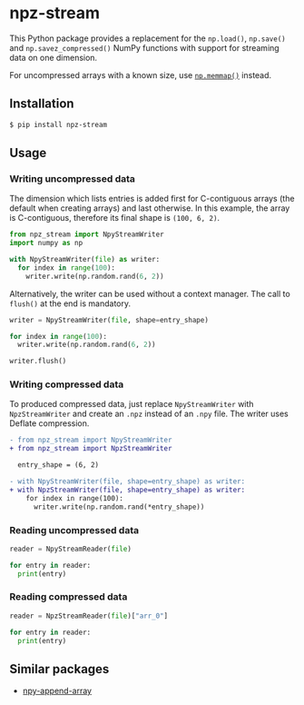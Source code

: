 # npz-stream

This Python package provides a replacement for the `np.load()`, `np.save()` and `np.savez_compressed()` NumPy functions with support for streaming data on one dimension.

For uncompressed arrays with a known size, use [`np.memmap()`](https://numpy.org/doc/stable/reference/generated/numpy.memmap.html) instead.


## Installation

```sh
$ pip install npz-stream
```


## Usage

### Writing uncompressed data

The dimension which lists entries is added first for C-contiguous arrays (the default when creating arrays) and last otherwise. In this example, the array is C-contiguous, therefore its final shape is `(100, 6, 2)`.

```py
from npz_stream import NpyStreamWriter
import numpy as np

with NpyStreamWriter(file) as writer:
  for index in range(100):
    writer.write(np.random.rand(6, 2))
```

Alternatively, the writer can be used without a context manager. The call to `flush()` at the end is mandatory.

```py
writer = NpyStreamWriter(file, shape=entry_shape)

for index in range(100):
  writer.write(np.random.rand(6, 2))

writer.flush()
```

### Writing compressed data

To produced compressed data, just replace `NpyStreamWriter` with `NpzStreamWriter` and create an `.npz` instead of an `.npy` file. The writer uses Deflate compression.

```diff
- from npz_stream import NpyStreamWriter
+ from npz_stream import NpzStreamWriter

  entry_shape = (6, 2)

- with NpyStreamWriter(file, shape=entry_shape) as writer:
+ with NpzStreamWriter(file, shape=entry_shape) as writer:
    for index in range(100):
      writer.write(np.random.rand(*entry_shape))
```

### Reading uncompressed data

```py
reader = NpyStreamReader(file)

for entry in reader:
  print(entry)
```

### Reading compressed data

```py
reader = NpzStreamReader(file)["arr_0"]

for entry in reader:
  print(entry)
```


## Similar packages

- [npy-append-array](https://github.com/xor2k/npy-append-array)
